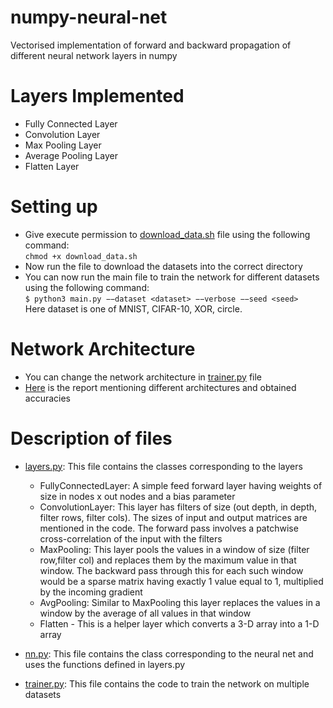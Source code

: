 # numpy-neural-net
Vectorised implementation of forward and backward propagation of different neural network layers in numpy

# Layers Implemented
- Fully Connected Layer
- Convolution Layer
- Max Pooling Layer
- Average Pooling Layer
- Flatten Layer

# Setting up
- Give execute permission to [download_data.sh](./datasets/download_data.sh) file using the following command:<br>
`chmod +x download_data.sh`
- Now run the file to download the datasets into the correct directory
- You can now run the main file to train the network for different datasets using the following command:<br>
`$ python3 main.py −−dataset <dataset> −−verbose −−seed <seed>`<br>
Here dataset is one of MNIST, CIFAR-10, XOR, circle.

# Network Architecture
- You can change the network architecture in [trainer.py](./trainer.py) file
- [Here](./report.pdf) is the report mentioning different architectures and obtained accuracies

# Description of files
- [layers.py](./layers.py): This file contains the classes corresponding to the layers <br>
  - FullyConnectedLayer: A simple feed forward layer having weights of size in nodes x out nodes and a bias parameter
  - ConvolutionLayer: This layer has filters of size (out depth, in depth, filter rows, filter cols). The sizes of input and output matrices are mentioned in the code. The forward pass involves a patchwise cross-correlation of the input with the filters
  - MaxPooling: This layer pools the values in a window of size (filter row,filter col) and replaces them by the maximum value in that window. The backward pass through this for each such window would be a sparse matrix having exactly 1 value equal to 1, multiplied by the incoming gradient
  - AvgPooling: Similar to MaxPooling this layer replaces the values in a window by the average of all values in that window
  - Flatten - This is a helper layer which converts a 3-D array into a 1-D array

- [nn.py](./nn.py): This file contains the class corresponding to the neural net and uses the functions defined in layers.py

- [trainer.py](./trainer.py): This file contains the code to train the network on multiple datasets
